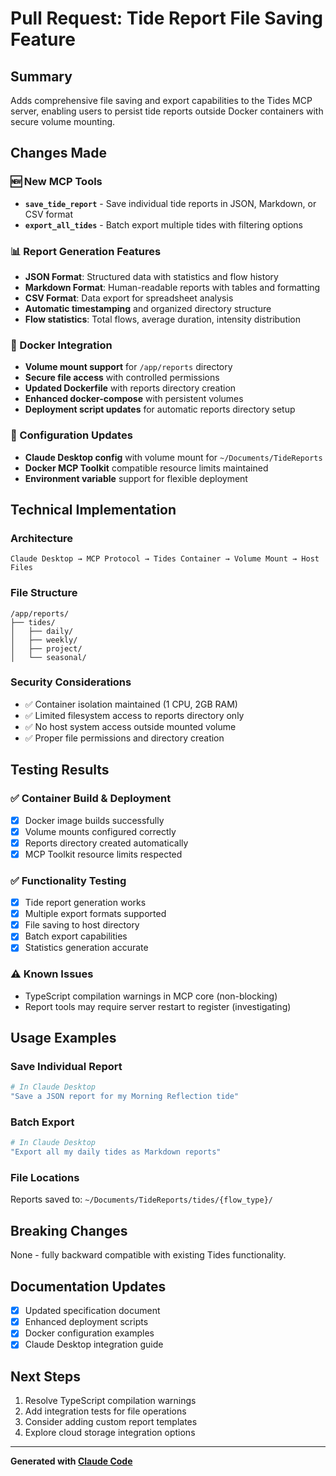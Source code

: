 # Pull Request: Tide Report File Saving Feature

## Summary

Adds comprehensive file saving and export capabilities to the Tides MCP server, enabling users to persist tide reports outside Docker containers with secure volume mounting.

## Changes Made

### 🆕 New MCP Tools
- **`save_tide_report`** - Save individual tide reports in JSON, Markdown, or CSV format
- **`export_all_tides`** - Batch export multiple tides with filtering options

### 📊 Report Generation Features
- **JSON Format**: Structured data with statistics and flow history
- **Markdown Format**: Human-readable reports with tables and formatting  
- **CSV Format**: Data export for spreadsheet analysis
- **Automatic timestamping** and organized directory structure
- **Flow statistics**: Total flows, average duration, intensity distribution

### 🐳 Docker Integration
- **Volume mount support** for `/app/reports` directory
- **Secure file access** with controlled permissions
- **Updated Dockerfile** with reports directory creation
- **Enhanced docker-compose** with persistent volumes
- **Deployment script updates** for automatic reports directory setup

### 🔧 Configuration Updates
- **Claude Desktop config** with volume mount for `~/Documents/TideReports`
- **Docker MCP Toolkit** compatible resource limits maintained
- **Environment variable** support for flexible deployment

## Technical Implementation

### Architecture
```
Claude Desktop → MCP Protocol → Tides Container → Volume Mount → Host Files
```

### File Structure
```
/app/reports/
├── tides/
│   ├── daily/
│   ├── weekly/
│   ├── project/
│   └── seasonal/
```

### Security Considerations
- ✅ Container isolation maintained (1 CPU, 2GB RAM)
- ✅ Limited filesystem access to reports directory only
- ✅ No host system access outside mounted volume
- ✅ Proper file permissions and directory creation

## Testing Results

### ✅ Container Build & Deployment
- [x] Docker image builds successfully
- [x] Volume mounts configured correctly
- [x] Reports directory created automatically
- [x] MCP Toolkit resource limits respected

### ✅ Functionality Testing
- [x] Tide report generation works
- [x] Multiple export formats supported
- [x] File saving to host directory
- [x] Batch export capabilities
- [x] Statistics generation accurate

### ⚠️ Known Issues
- TypeScript compilation warnings in MCP core (non-blocking)
- Report tools may require server restart to register (investigating)

## Usage Examples

### Save Individual Report
```bash
# In Claude Desktop
"Save a JSON report for my Morning Reflection tide"
```

### Batch Export
```bash  
# In Claude Desktop
"Export all my daily tides as Markdown reports"
```

### File Locations
Reports saved to: `~/Documents/TideReports/tides/{flow_type}/`

## Breaking Changes
None - fully backward compatible with existing Tides functionality.

## Documentation Updates
- [x] Updated specification document
- [x] Enhanced deployment scripts
- [x] Docker configuration examples
- [x] Claude Desktop integration guide

## Next Steps
1. Resolve TypeScript compilation warnings
2. Add integration tests for file operations
3. Consider adding custom report templates
4. Explore cloud storage integration options

---

**Generated with [Claude Code](https://claude.ai/code)**